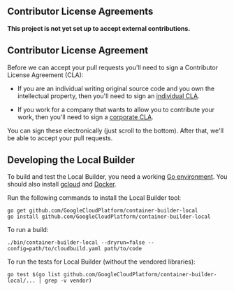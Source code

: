 Contributor License Agreements
------------------------------

**This project is not yet set up to accept external contributions.**

## Contributor License Agreement

Before we can accept your pull requests you'll need to sign a Contributor
License Agreement (CLA):

*  If you are an individual writing original source code and you own the
   intellectual property, then you'll need to sign an
   [individual CLA](https://developers.google.com/open-source/cla/individual).

*  If you work for a company that wants to allow you to contribute your work,
   then you'll need to sign a
   [corporate CLA](https://developers.google.com/open-source/cla/corporate>).

You can sign these electronically (just scroll to the bottom). After that,
we'll be able to accept your pull requests.

## Developing the Local Builder

To build and test the Local Builder, you need a working
[Go environment](https://golang.org/doc/install). You should also install
[gcloud](https://cloud.google.com/sdk/docs/quickstarts) and
[Docker](https://www.docker.com/).

Run the following commands to install the Local Builder tool:

```
go get github.com/GoogleCloudPlatform/container-builder-local
go install github.com/GoogleCloudPlatform/container-builder-local
```

To run a build:

```
./bin/container-builder-local --dryrun=false --config=path/to/cloudbuild.yaml path/to/code
```

To run the tests for Local Builder (without the vendored libraries):

```
go test $(go list github.com/GoogleCloudPlatform/container-builder-local/... | grep -v vendor)
```
